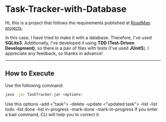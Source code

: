 # Task-Tracker-with-Database

Hi, this is a project that follows the requirements published at [RoadMap projects](https://roadmap.sh/projects/task-tracker). 

In this case, I have tried to make it with a database. Therefore, I've used **SQLite3**. Additionally, I've developed it using **TDD (Test-Driven Development)**, so there is a pair of files with tests (I've used **JUnit5**). I appreciate any feedback, so thanks in advance!

---

## How to Execute

Use the following command:
```bash
java -jar TaskTracker.jar <options>
````
Use this options 
	-add <"task">
	-delete <task-id>
	-update <task-id> <"updated task">
	-list
	-list todo
	-list done
	-list in-progress
	-mark-done <task-id>
	-mark-in-progress <task-id>
If you enter a bad command, CLI will help you to correct it.
